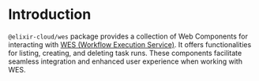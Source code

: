 # Introduction

`@elixir-cloud/wes` package provides a collection of Web Components for interacting with [WES (Workflow Execution Service)](https://github.com/ga4gh/workflow-execution-service-schemas/blob/develop/openapi/workflow_execution_service.openapi.yaml). It offers functionalities for listing, creating, and deleting task runs. These components facilitate seamless integration and enhanced user experience when working with WES.

